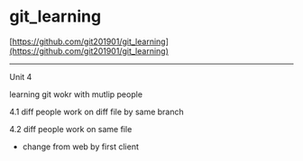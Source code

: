 # git_learning

[https://github.com/git201901/git_learning](https://github.com/git201901/git_learning)

---

Unit 4

learning git wokr with mutlip people

4.1 diff people work on diff file by same branch

4.2 diff people work on same file

- change from web by first client

